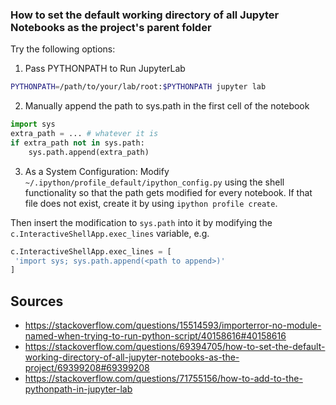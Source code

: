 ### How to set the default working directory of all Jupyter Notebooks as the project's parent folder
Try the following options:
1. Pass PYTHONPATH to Run JupyterLab 
```sh
PYTHONPATH=/path/to/your/lab/root:$PYTHONPATH jupyter lab
```

2. Manually append the path to sys.path in the first cell of the notebook
```python
import sys
extra_path = ... # whatever it is
if extra_path not in sys.path:
    sys.path.append(extra_path)
```

3. As a System Configuration:
Modify `~/.ipython/profile_default/ipython_config.py` using the shell functionality so that the path gets modified for every notebook.
If that file does not exist, create it by using `ipython profile create`.

Then insert the modification to `sys.path` into it by modifying the `c.InteractiveShellApp.exec_lines` variable, e.g.
```py
c.InteractiveShellApp.exec_lines = [
 'import sys; sys.path.append(<path to append>)'
]
```
Sources
-------
* https://stackoverflow.com/questions/15514593/importerror-no-module-named-when-trying-to-run-python-script/40158616#40158616
* https://stackoverflow.com/questions/69394705/how-to-set-the-default-working-directory-of-all-jupyter-notebooks-as-the-project/69399208#69399208
* https://stackoverflow.com/questions/71755156/how-to-add-to-the-pythonpath-in-jupyter-lab

